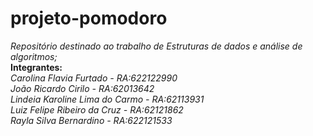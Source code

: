 # projeto-pomodoro
*Repositório destinado ao trabalho de Estruturas de dados e análise de algoritmos;*
**<br /> Integrantes:**
*<br /> Carolina Flavia Furtado - RA:622122990*
*<br /> João Ricardo Cirilo - RA:62013642*
*<br /> Lindeia Karoline Lima do Carmo - RA:62113931*
*<br /> Luiz Felipe Ribeiro da Cruz - RA:62121862* 
*<br /> Rayla Silva Bernardino - RA:622121533*
